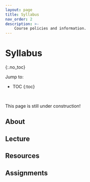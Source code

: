 ```yaml
---
layout: page
title: Syllabus
nav_order: 2
description: >-
    Course policies and information.
---
```


# Syllabus
{:.no_toc}

Jump to:
* TOC
{:toc}

<br>

This page is still under construction!
## About

## Lecture

## Resources

## Assignments

